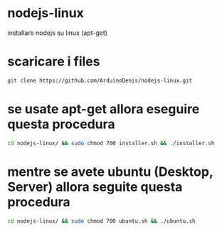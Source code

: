 # nodejs-linux
installare nodejs su linux (apt-get)

# scaricare i files

```bash
git clone https://github.com/ArduinoDenis/nodejs-linux.git
```

# se usate apt-get allora eseguire questa procedura
```bash
cd nodejs-linux/ && sudo chmod 700 installer.sh && ./installer.sh
```

# mentre se avete ubuntu (Desktop, Server) allora seguite questa procedura
```bash
cd nodejs-linux/ && sudo chmod 700 ubuntu.sh && ./ubuntu.sh
```
